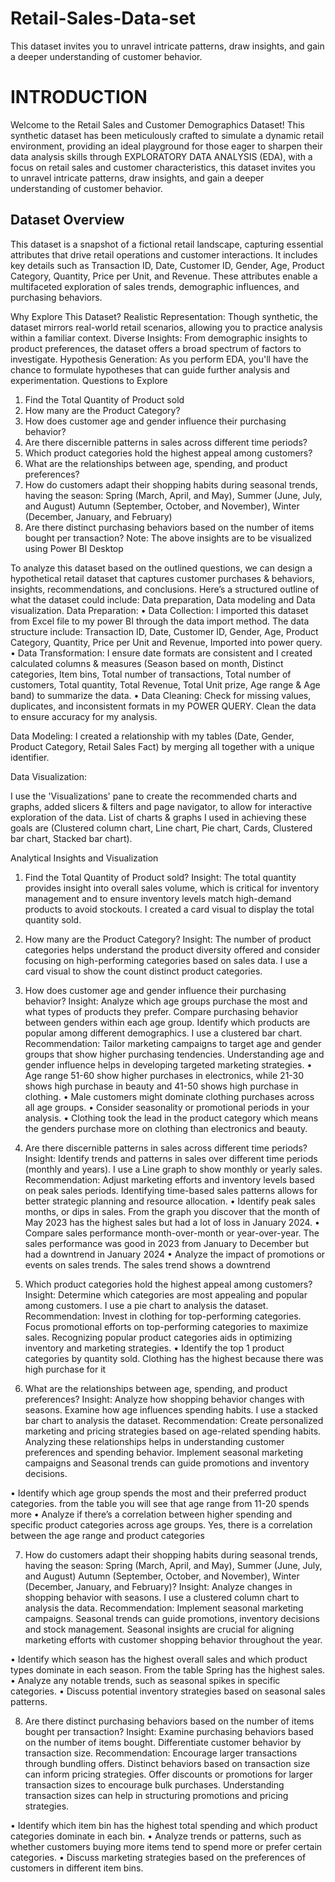 # Retail-Sales-Data-set
This dataset invites you to unravel intricate patterns, draw insights,  and gain a deeper understanding of customer behavior.


<h1>INTRODUCTION</h1>
	Welcome to the Retail Sales and Customer Demographics Dataset! This synthetic dataset has been meticulously crafted to simulate a dynamic retail environment, providing an ideal playground for those eager to sharpen their data analysis skills through EXPLORATORY DATA ANALYSIS (EDA), with a focus on retail sales and customer characteristics, this dataset invites you to unravel intricate patterns, draw insights, and gain a deeper understanding of customer behavior. 

<h2>Dataset Overview</h2>
     This dataset is a snapshot of a fictional retail landscape, capturing essential attributes that drive retail operations and customer interactions. It includes key details such as Transaction ID, Date, Customer ID, Gender, Age, Product Category, Quantity, Price per Unit, and Revenue. These attributes enable a multifaceted exploration of sales trends, demographic influences, and purchasing behaviors.
 



Why Explore This Dataset?
 Realistic Representation: Though synthetic, the dataset mirrors real-world retail scenarios, allowing you to practice analysis within a familiar context. 
Diverse Insights: From demographic insights to product preferences, the dataset offers a broad spectrum of factors to investigate. 
Hypothesis Generation: As you perform EDA, you'll have the chance to formulate hypotheses that can guide further analysis and experimentation.
Questions to Explore 
1. Find the Total Quantity of Product sold 
2. How many are the Product Category? 
3. How does customer age and gender influence their purchasing behavior? 
4. Are there discernible patterns in sales across different time periods? 
5. Which product categories hold the highest appeal among customers? 
6. What are the relationships between age, spending, and product preferences? 
7. How do customers adapt their shopping habits during seasonal trends, having the season: Spring (March, April, and May), Summer (June, July, and August) Autumn (September, October, and November), Winter (December, January, and February) 
8. Are there distinct purchasing behaviors based on the number of items bought per transaction? 
                     Note: The above insights are to be visualized using Power BI Desktop

To analyze this dataset based on the outlined questions, we can design a hypothetical retail dataset that captures customer purchases & behaviors, insights, recommendations, and conclusions. Here’s a structured outline of what the dataset could include: Data preparation, Data modeling and Data visualization.
Data Preparation:
•	Data Collection: I imported this dataset from Excel file to my power BI through the data               import method. The data structure include: Transaction ID, Date, Customer ID, Gender, Age, Product Category, Quantity, Price per Unit and Revenue, Imported into power query.
•	Data Transformation: I ensure date formats are consistent and I created calculated columns & measures (Season based on month, Distinct categories, Item bins, Total number of transactions, Total number of customers, Total quantity, Total Revenue, Total Unit prize, Age range & Age band) to summarize the data.
•	Data Cleaning: Check for missing values, duplicates, and inconsistent formats in my POWER QUERY. Clean the data to ensure accuracy for my analysis.

Data Modeling:
I created a relationship with my tables (Date, Gender, Product Category, Retail Sales Fact) by merging all together with a unique identifier.

 



Data Visualization: 

I use the 'Visualizations' pane to create the recommended charts and graphs, added slicers & filters and page navigator, to allow for interactive exploration of the data. List of charts & graphs I used in achieving these goals are (Clustered column chart, Line chart, Pie chart, Cards, Clustered bar chart, Stacked bar chart).

 
 



Analytical Insights and Visualization

1.	Find the Total Quantity of Product sold? 
  Insight: The total quantity provides insight into overall sales volume, which is critical for inventory management and to ensure inventory levels match high-demand products to avoid stockouts. I created a card visual to display the total quantity sold.
 
2.	How many are the Product Category?
  Insight: The number of product categories helps understand the product diversity offered and consider focusing on high-performing categories based on sales data. I use a card visual to show the count distinct product categories.
 


3.	How does customer age and gender influence their purchasing behavior?
Insight: Analyze which age groups purchase the most and what types of products they prefer. Compare purchasing behavior between genders within each age group. Identify which products are popular among different demographics. I use a clustered bar chart.
Recommendation: Tailor marketing campaigns to target age and gender groups that show higher purchasing tendencies. Understanding age and gender influence helps in developing targeted marketing strategies.
•	Age range 51-60 show higher purchases in electronics, while 21-30 shows high purchase in beauty and 41-50 shows high purchase in clothing.
•	Male customers might dominate clothing purchases across all age groups.
•	Consider seasonality or promotional periods in your analysis.
•	Clothing took the lead in the product category which means the genders purchase more on clothing than electronics and beauty.
  

4.	Are there discernible patterns in sales across different time periods?
Insight: Identify trends and patterns in sales over different time periods (monthly and years). I use a Line graph to show monthly or yearly sales.
Recommendation: Adjust marketing efforts and inventory levels based on peak sales periods. Identifying time-based sales patterns allows for better strategic planning and resource allocation.
•	Identify peak sales months, or dips in sales. From the graph you discover that the month of May 2023 has the highest sales but had a lot of loss in January 2024. 
•	Compare sales performance month-over-month or year-over-year. The sales performance was good in 2023 from January to December but had a downtrend in January 2024
•	 Analyze the impact of promotions or events on sales trends. The sales trend shows a downtrend
  

5.	Which product categories hold the highest appeal among customers?
Insight: Determine which categories are most appealing and popular among customers. I use a pie chart to analysis the dataset.
Recommendation: Invest in clothing for top-performing categories. Focus promotional efforts on top-performing categories to maximize sales. Recognizing popular product categories aids in optimizing inventory and marketing strategies.
•	Identify the top 1 product categories by quantity sold. Clothing has the highest because there was high purchase for it
 

6.	What are the relationships between age, spending, and product preferences?
Insight: Analyze how shopping behavior changes with seasons. Examine how age influences spending habits. I use a stacked bar chart to analysis the dataset.
Recommendation: Create personalized marketing and pricing strategies based on age-related spending habits. Analyzing these relationships helps in understanding customer preferences and spending behavior. Implement seasonal marketing campaigns and Seasonal trends can guide promotions and inventory decisions. 

•	Identify which age group spends the most and their preferred product categories. from the table you will see that age range from 11-20 spends more
•	Analyze if there’s a correlation between higher spending and specific product categories across age groups. Yes, there is a correlation between the age range and product categories

  

7.	How do customers adapt their shopping habits during seasonal trends, having the season: Spring (March, April, and May), Summer (June, July, and August) Autumn (September, October, and November), Winter (December, January, and February)?
Insight: Analyze changes in shopping behavior with seasons. I use a clustered column chart to analysis the data.
Recommendation: Implement seasonal marketing campaigns. Seasonal trends can guide promotions, inventory decisions and stock management. Seasonal insights are crucial for aligning marketing efforts with customer shopping behavior throughout the year.

•	Identify which season has the highest overall sales and which product types dominate in each season. From the table Spring has the highest sales.
•	Analyze any notable trends, such as seasonal spikes in specific categories.
•	Discuss potential inventory strategies based on seasonal sales patterns.

 

8.	Are there distinct purchasing behaviors based on the number of items bought per transaction?
Insight: Examine purchasing behaviors based on the number of items bought. Differentiate customer behavior by transaction size.
Recommendation: Encourage larger transactions through bundling offers. Distinct behaviors based on transaction size can inform pricing strategies. Offer discounts or promotions for larger transaction sizes to encourage bulk purchases. Understanding transaction sizes can help in structuring promotions and pricing strategies.

•	Identify which item bin has the highest total spending and which product categories dominate in each bin.
•	Analyze trends or patterns, such as whether customers buying more items tend to spend more or prefer certain categories.
•	Discuss marketing strategies based on the preferences of customers in different item bins.
 

